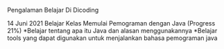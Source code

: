 Pengalaman Belajar Di Dicoding

14 Juni 2021
Belajar Kelas Memulai Pemograman dengan Java (Progress 21%)
*Belajar tentang apa itu Java dan alasan menggunakannya
*Belajar tools yang dapat digunakan untuk menjalankan bahasa pemograman java
